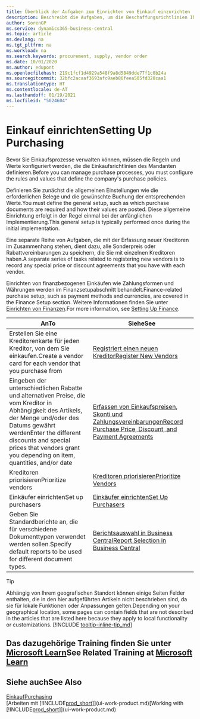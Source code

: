 ```yaml
---
title: Überblick der Aufgaben zum Einrichten von Einkauf einzurichten | Microsoft Docs
description: Beschreibt die Aufgaben, um die Beschaffungsrichtlinien Ihres Mandanten festzulegen und Ihre Einkaufsprozesse einzurichten.
author: SorenGP
ms.service: dynamics365-business-central
ms.topic: article
ms.devlang: na
ms.tgt_pltfrm: na
ms.workload: na
ms.search.keywords: procurement, supply, vendor order
ms.date: 10/01/2020
ms.author: edupont
ms.openlocfilehash: 219c1fcf1d4929a548f9a8d5849dde77f1c0b24a
ms.sourcegitcommit: 32bfc2acaaf3693afc9aeb86feea505fd328caa1
ms.translationtype: HT
ms.contentlocale: de-AT
ms.lasthandoff: 01/19/2021
ms.locfileid: "5024604"
---
```

# <a name="setting-up-purchasing"></a><span data-ttu-id="b31a6-103">Einkauf einrichten</span><span class="sxs-lookup"><span data-stu-id="b31a6-103">Setting Up Purchasing</span></span>
<span data-ttu-id="b31a6-104">Bevor Sie Einkaufsprozesse verwalten können, müssen die Regeln und Werte konfiguriert werden, die die Einkaufsrichtlinien des Mandanten definieren.</span><span class="sxs-lookup"><span data-stu-id="b31a6-104">Before you can manage purchase processes, you must configure the rules and values that define the company's purchase policies.</span></span>

<span data-ttu-id="b31a6-105">Definieren Sie zunächst die allgemeinen Einstellungen wie die erforderlichen Belege und die gewünschte Buchung der entsprechenden Werte.</span><span class="sxs-lookup"><span data-stu-id="b31a6-105">You must define the general setup, such as which purchase documents are required and how their values are posted.</span></span> <span data-ttu-id="b31a6-106">Diese allgemeine Einrichtung erfolgt in der Regel einmal bei der anfänglichen Implementierung.</span><span class="sxs-lookup"><span data-stu-id="b31a6-106">This general setup is typically performed once during the initial implementation.</span></span>

<span data-ttu-id="b31a6-107">Eine separate Reihe von Aufgaben, die mit der Erfassung neuer Kreditoren im Zusammenhang stehen, dient dazu, alle Sonderpreis oder Rabattvereinbarungen zu speichern, die Sie mit einzelnen Kreditoren haben.</span><span class="sxs-lookup"><span data-stu-id="b31a6-107">A separate series of tasks related to registering new vendors is to record any special price or discount agreements that you have with each vendor.</span></span>

<span data-ttu-id="b31a6-108">Einrichten von finanzbezogenen Einkäufen wie Zahlungsformen und Währungen werden im Finanzsetupabschnitt behandelt.</span><span class="sxs-lookup"><span data-stu-id="b31a6-108">Finance-related purchase setup, such as payment methods and currencies, are covered in the Finance Setup section.</span></span> <span data-ttu-id="b31a6-109">Weitere Informationen finden Sie unter [Einrichten von Finanzen](finance-setup-finance.md).</span><span class="sxs-lookup"><span data-stu-id="b31a6-109">For more information, see [Setting Up Finance](finance-setup-finance.md).</span></span>

| <span data-ttu-id="b31a6-110">An</span><span class="sxs-lookup"><span data-stu-id="b31a6-110">To</span></span> | <span data-ttu-id="b31a6-111">Siehe</span><span class="sxs-lookup"><span data-stu-id="b31a6-111">See</span></span> |
| --- | --- |
| <span data-ttu-id="b31a6-112">Erstellen Sie eine Kreditorenkarte für jeden Kreditor, von dem Sie einkaufen.</span><span class="sxs-lookup"><span data-stu-id="b31a6-112">Create a vendor card for each vendor that you purchase from</span></span>|[<span data-ttu-id="b31a6-113">Registriert einen neuen Kreditor</span><span class="sxs-lookup"><span data-stu-id="b31a6-113">Register New Vendors</span></span>](purchasing-how-register-new-vendors.md) |
| <span data-ttu-id="b31a6-114">Eingeben der unterschiedlichen Rabatte und alternativen Preise, die vom Kreditor in Abhängigkeit des Artikels, der Menge und/oder des Datums gewährt werden</span><span class="sxs-lookup"><span data-stu-id="b31a6-114">Enter the different discounts and special prices that vendors grant you depending on item, quantities, and/or date</span></span> |[<span data-ttu-id="b31a6-115">Erfassen von Einkaufspreisen, Skonti und Zahlungsvereinbarungen</span><span class="sxs-lookup"><span data-stu-id="b31a6-115">Record Purchase Price, Discount, and Payment Agreements</span></span>](purchasing-how-record-purchase-price-discount-payment-agreements.md) |
| <span data-ttu-id="b31a6-116">Kreditoren priorisieren</span><span class="sxs-lookup"><span data-stu-id="b31a6-116">Prioritize vendors</span></span> |[<span data-ttu-id="b31a6-117">Kreditoren priorisieren</span><span class="sxs-lookup"><span data-stu-id="b31a6-117">Prioritize Vendors</span></span>](purchasing-how-prioritize-vendors.md) |
| <span data-ttu-id="b31a6-118">Einkäufer einrichten</span><span class="sxs-lookup"><span data-stu-id="b31a6-118">Set up purchasers</span></span> |[<span data-ttu-id="b31a6-119">Einkäufer einrichten</span><span class="sxs-lookup"><span data-stu-id="b31a6-119">Set Up Purchasers</span></span>](purchasing-how-setup-purchasers.md) |
|<span data-ttu-id="b31a6-120">Geben Sie Standardberichte an, die für verschiedene Dokumenttypen verwendet werden sollen.</span><span class="sxs-lookup"><span data-stu-id="b31a6-120">Specify default reports to be used for different document types.</span></span>|[<span data-ttu-id="b31a6-121">Berichtsauswahl in Business Central</span><span class="sxs-lookup"><span data-stu-id="b31a6-121">Report Selection in Business Central</span></span>](across-report-selections.md)|

> [!TIP]
> <span data-ttu-id="b31a6-122">Abhängig von Ihrem geografischen Standort können einige Seiten Felder enthalten, die in den hier aufgeführten Artikeln nicht beschrieben sind, da sie für lokale Funktionen oder Anpassungen gelten.</span><span class="sxs-lookup"><span data-stu-id="b31a6-122">Depending on your geographical location, some pages can contain fields that are not described in the articles that are listed here because they apply to local functionality or customizations.</span></span> [!INCLUDE [tooltip-inline-tip_md](includes/tooltip-inline-tip_md.md)]

## <a name="see-related-training-at-microsoft-learn"></a><span data-ttu-id="b31a6-123">Das dazugehörige Training finden Sie unter [Microsoft Learn](/learn/paths/trade-get-started-dynamics-365-business-central/)</span><span class="sxs-lookup"><span data-stu-id="b31a6-123">See Related Training at [Microsoft Learn](/learn/paths/trade-get-started-dynamics-365-business-central/)</span></span>

## <a name="see-also"></a><span data-ttu-id="b31a6-124">Siehe auch</span><span class="sxs-lookup"><span data-stu-id="b31a6-124">See Also</span></span>

[<span data-ttu-id="b31a6-125">Einkauf</span><span class="sxs-lookup"><span data-stu-id="b31a6-125">Purchasing</span></span>](purchasing-manage-purchasing.md)  
<span data-ttu-id="b31a6-126">[Arbeiten mit [!INCLUDE[prod_short](includes/prod_short.md)]](ui-work-product.md)</span><span class="sxs-lookup"><span data-stu-id="b31a6-126">[Working with [!INCLUDE[prod_short](includes/prod_short.md)]](ui-work-product.md)</span></span>
